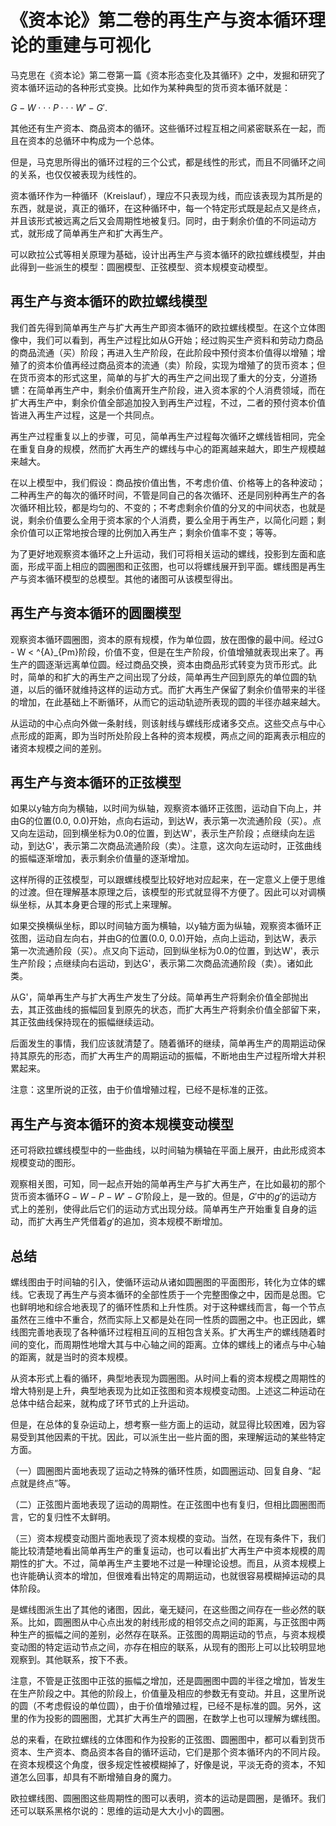 # 《资本论》第二卷的再生产与资本循环理论的重建与可视化

马克思在《资本论》第二卷第一篇《资本形态变化及其循环》之中，发掘和研究了资本循环运动的各种形式变换。比如作为某种典型的货币资本循环就是：

$G - W \cdot\cdot\cdot P \cdot\cdot\cdot W' - G'$.

其他还有生产资本、商品资本的循环。这些循环过程互相之间紧密联系在一起，而且在资本的总循环中构成为一个总体。

但是，马克思所得出的循环过程的三个公式，都是线性的形式，而且不同循环之间的关系，也仅仅被表现为线性的。

资本循环作为一种循环（Kreislauf），理应不只表现为线，而应该表现为其所是的东西，就是说，真正的循环，在这种循环中，每一个特定形式既是起点又是终点，并且该形式被远离之后又会周期性地被复归。同时，由于剩余价值的不同运动方式，就形成了简单再生产和扩大再生产。

可以欧拉公式等相关原理为基础，设计出再生产与资本循环的欧拉螺线模型，并由此得到一些派生的模型：圆圈模型、正弦模型、资本规模变动模型。

## 再生产与资本循环的欧拉螺线模型

我们首先得到简单再生产与扩大再生产即资本循环的欧拉螺线模型。在这个立体图像中，我们可以看到，再生产过程比如从G开始；经过购买生产资料和劳动力商品的商品流通（买）阶段；再进入生产阶段，在此阶段中预付资本价值得以增殖；增殖了的资本价值再经过商品资本的流通（卖）阶段，实现为增殖了的货币资本；但在货币资本的形式这里，简单的与扩大的再生产之间出现了重大的分支，分道扬镳：在简单再生产中，剩余价值离开生产阶段，进入资本家的个人消费领域，而在扩大再生产中，剩余价值全部追加投入到再生产过程，不过，二者的预付资本价值皆进入再生产过程，这是一个共同点。

再生产过程重复以上的步骤，可见，简单再生产过程每次循环之螺线皆相同，完全在重复自身的规模，然而扩大再生产的螺线与中心的距离越来越大，即生产规模越来越大。

在以上模型中，我们假设：商品按价值出售，不考虑价值、价格等上的各种波动；二种再生产的每次的循环时间，不管是同自己的各次循环、还是同别种再生产的各次循环相比较，都是均匀的、不变的；不考虑剩余价值的分叉的中间状态，也就是说，剩余价值要么全用于资本家的个人消费，要么全用于再生产，以简化问题；剩余价值可以正常地按合理的比例加入再生产；剩余价值率不变；等等。

为了更好地观察资本循环之上升运动，我们可将相关运动的螺线，投影到左面和底面，形成平面上相应的圆圈图和正弦图，也可以将螺线展开到平面。螺线图是再生产与资本循环模型的总模型。其他的诸图可从该模型得出。

## 再生产与资本循环的圆圈模型

观察资本循环圆圈图，资本的原有规模，作为单位圆，放在图像的最中间。经过G - W < ^{A}_{Pm}阶段，价值不变，但是在生产阶段，价值增殖就表现出来了。再生产的圆逐渐远离单位圆。经过商品交换，资本由商品形式转变为货币形式。此时，简单的和扩大的再生产之间出现了分歧，简单再生产回到原先的单位圆的轨道，以后的循环就维持这样的运动方式。而扩大再生产保留了剩余价值带来的半径的增加，在此基础上不断循环，从而它的运动轨迹所表现的圆的半径亦越来越大。

从运动的中心点向外做一条射线，则该射线与螺线形成诸多交点。这些交点与中心点形成的距离，即为当时所处阶段上各种的资本规模，两点之间的距离表示相应的诸资本规模之间的差别。

## 再生产与资本循环的正弦模型

如果以y轴方向为横轴，以时间为纵轴，观察资本循环正弦图，运动自下向上，并由G的位置(0.0, 0.0)开始，点向右运动，到达W，表示第一次流通阶段（买）。点又向左运动，回到横坐标为0.0的位置，到达W'，表示生产阶段；点继续向左运动，到达G'，表示第二次商品流通阶段（卖）。注意，这次向左运动时，正弦曲线的振幅逐渐增加，表示剩余价值量的逐渐增加。

这样所得的正弦模型，可以跟螺线模型比较好地对应起来，在一定意义上便于思维的过渡。但在理解基本原理之后，该模型的形式就显得不方便了。因此可以对调横纵坐标，从其本身更合理的形式上来理解。

如果交换横纵坐标，即以时间轴方面为横轴，以y轴方面为纵轴，观察资本循环正弦图，运动自左向右，并由G的位置(0.0, 0.0)开始，点向上运动，到达W，表示第一次流通阶段（买）。点又向下运动，回到纵坐标为0.0的位置，到达W'，表示生产阶段；点继续向右运动，到达G'，表示第二次商品流通阶段（卖）。诸如此类。

从G'，简单再生产与扩大再生产发生了分歧。简单再生产将剩余价值全部抛出去，其正弦曲线的振幅回复到原先的状态，而扩大再生产将剩余价值全部留下来，其正弦曲线保持现在的振幅继续运动。

后面发生的事情，我们应该就清楚了。随着循环的继续，简单再生产的周期运动保持其原先的形态，而扩大再生产的周期运动的振幅，不断地由生产过程所增大并积累起来。

注意：这里所说的正弦，由于价值增殖过程，已经不是标准的正弦。

## 再生产与资本循环的资本规模变动模型

还可将欧拉螺线模型中的一些曲线，以时间轴为横轴在平面上展开，由此形成资本规模变动的图形。

观察相关图，可知，同一起点开始的简单再生产与扩大再生产，在比如最初的那个货币资本循环$G - W - P - W' - G'$阶段上，是一致的。但是，$G'$中的$g'$的运动方式上的差别，使得此后它们的运动方式出现分歧。简单再生产开始重复自身的运动，而扩大再生产凭借着$g'$的追加，资本规模不断增加。

## 总结

螺线图由于时间轴的引入，使循环运动从诸如圆圈图的平面图形，转化为立体的螺线。它表现了再生产与资本循环的全部性质于一个完整图像之中，因而是总图。它也鲜明地和综合地表现了的循环性质和上升性质。对于这种螺线而言，每一个节点虽然在三维中不重合，然而实际上又都是处在同一性质的圆圈之中。也正因此，螺线图完善地表现了各种循环过程相互间的互相包含关系。扩大再生产的螺线随着时间的变化，而周期性地增大其与中心轴之间的距离。立体的螺线上的诸点与中心轴的距离，就是当时的资本规模。

从资本形式上看的循环，典型地表现为圆圈图。从时间上看的资本规模之周期性的增大特别是上升，典型地表现为比如正弦图和资本规模变动图。上述这二种运动在总体中结合起来，就构成了环节式的上升运动。

但是，在总体的复杂运动上，想考察一些方面上的运动，就显得比较困难，因为容易受到其他因素的干扰。因此，可以派生出一些片面的图，来理解运动的某些特定方面。

（一）圆圈图片面地表现了运动之特殊的循环性质，如圆圈运动、回复自身、“起点就是终点”等。

（二）正弦图片面地表现了运动的周期性。在正弦图中也有复归，但相比圆圈图而言，它的复归性不太鲜明。

（三）资本规模变动图片面地表现了资本规模的变动。当然，在现有条件下，我们能比较清楚地看出简单再生产的重复运动，也可以看出扩大再生产中资本规模的周期性的扩大。不过，简单再生产主要地不过是一种理论设想。而且，从资本规模上也许能确认资本的增加，但很难看出特定的周期运动，也就很容易模糊掉运动的具体阶段。

是螺线图派生出了其他的诸图，因此，毫无疑问，在这些图之间存在一些必然的联系。比如，圆圈图从中心点出发的射线形成的相邻交点之间的距离，与正弦图中两种生产的振幅之间的差别，必然存在联系。正弦图的周期运动的节点，与资本规模变动图的特定运动节点之间，亦存在相应的联系，从现有的图形上可以比较明显地观察到。其他联系，按下不表。

注意，不管是正弦图中正弦的振幅之增加，还是圆圈图中圆的半径之增加，皆发生在生产阶段之中。其他的阶段上，价值量及相应的参数无有变动。并且，这里所说的圆（不考虑假设的单位圆），由于价值增殖过程，已经不是标准的圆。另外，这里的作为投影的圆圈图，尤其扩大再生产的圆圈，在数学上也可以理解为螺线图。

总的来看，在欧拉螺线的立体图和作为投影的正弦图、圆圈图中，都可以看到货币资本、生产资本、商品资本各自的循环运动，它们是那个资本循环内的不同片段。在资本规模这个角度，很多规定性被模糊掉了，好像是说，平淡无奇的资本，不知道怎么回事，却具有不断增殖自身的魔力。

欧拉螺线图、圆圈图这些周期性的图可以表明，资本的运动是圆圈，是循环。我们还可以联系黑格尔说的：思维的运动是大大小小的圆圈。
